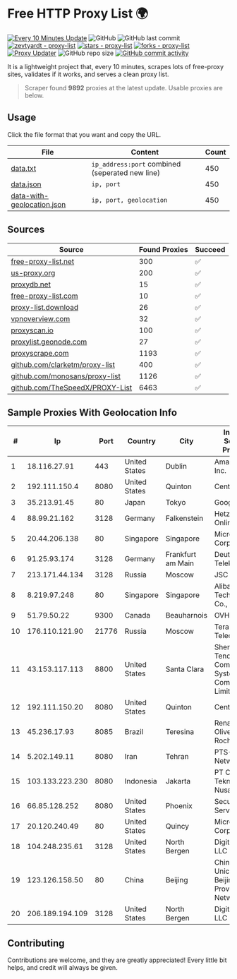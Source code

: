 
# Free HTTP Proxy List 🌍

[![Every 10 Minutes Update](https://github.com/mertguvencli/http-proxy-list/actions/workflows/main.yml/badge.svg?branch=main)](https://github.com/mertguvencli/http-proxy-list/actions/workflows/main.yml)
![GitHub](https://img.shields.io/github/license/mertguvencli/http-proxy-list)
![GitHub last commit](https://img.shields.io/github/last-commit/mertguvencli/http-proxy-list)
[![zevtyardt - proxy-list](https://img.shields.io/static/v1?label=zevtyardt&message=proxy-list&color=blue&logo=github)](https://github.com/zevtyardt/proxy-list "Go to GitHub repo")
[![stars - proxy-list](https://img.shields.io/github/stars/zevtyardt/proxy-list?style=social)](https://github.com/zevtyardt/proxy-list)
[![forks - proxy-list](https://img.shields.io/github/forks/zevtyardt/proxy-list?style=social)](https://github.com/zevtyardt/proxy-list)
[![Proxy Updater](https://github.com/zevtyardt/proxy-list/workflows/Proxy%20Updater/badge.svg)](https://github.com/zevtyardt/proxy-list/actions?query=workflow:"Proxy+Updater")
![GitHub repo size](https://img.shields.io/github/repo-size/zevtyardt/proxy-list)
[![GitHub commit activity](https://img.shields.io/github/commit-activity/m/zevtyardt/proxy-list?logo=commits)](https://github.com/zevtyardt/proxy-list/commits/main)

It is a lightweight project that, every 10 minutes, scrapes lots of free-proxy sites, validates if it works, and serves a clean proxy list.

> Scraper found **9892** proxies at the latest update. Usable proxies are below.

## Usage

Click the file format that you want and copy the URL.

|File|Content|Count|
|----|-------|-----|
|[data.txt](https://raw.githubusercontent.com/mertguvencli/http-proxy-list/main/proxy-list/data.txt)|`ip_address:port` combined (seperated new line)|450|
|[data.json](https://raw.githubusercontent.com/mertguvencli/http-proxy-list/main/proxy-list/data.json)|`ip, port`|450|
|[data-with-geolocation.json](https://raw.githubusercontent.com/mertguvencli/http-proxy-list/main/proxy-list/data-with-geolocation.json)|`ip, port, geolocation`|450|

## Sources

|Source|Found Proxies|Succeed|
|------|-------------|-------|
|[free-proxy-list.net](https://free-proxy-list.net)|300|✅|
|[us-proxy.org](https://www.us-proxy.org)|200|✅|
|[proxydb.net](http://proxydb.net)|15|✅|
|[free-proxy-list.com](https://free-proxy-list.com/?page=&port=&type%5B%5D=http&type%5B%5D=https&up_time=0&search=Search)|10|✅|
|[proxy-list.download](https://www.proxy-list.download/HTTP)|26|✅|
|[vpnoverview.com](https://vpnoverview.com/privacy/anonymous-browsing/free-proxy-servers)|32|✅|
|[proxyscan.io](https://www.proxyscan.io)|100|✅|
|[proxylist.geonode.com](https://proxylist.geonode.com/api/proxy-list?limit=300&page=1&sort_by=lastChecked&sort_type=desc&protocols=http,https)|27|✅|
|[proxyscrape.com](https://api.proxyscrape.com/v2/?request=displayproxies&protocol=http&timeout=10000&country=all&ssl=all&anonymity=all)|1193|✅|
|[github.com/clarketm/proxy-list](https://raw.githubusercontent.com/clarketm/proxy-list/master/proxy-list-raw.txt)|400|✅|
|[github.com/monosans/proxy-list](https://raw.githubusercontent.com/monosans/proxy-list/main/proxies/http.txt)|1126|✅|
|[github.com/TheSpeedX/PROXY-List](https://raw.githubusercontent.com/TheSpeedX/PROXY-List/master/http.txt)|6463|✅|


## Sample Proxies With Geolocation Info

|#|Ip|Port|Country|City|Internet Service Provider|
|-|--|----|-------|----|-------------------------|
|1|18.116.27.91|443|United States|Dublin|Amazon.com, Inc.|
|2|192.111.150.4|8080|United States|Quinton|Centrilogic|
|3|35.213.91.45|80|Japan|Tokyo|Google LLC|
|4|88.99.21.162|3128|Germany|Falkenstein|Hetzner Online GmbH|
|5|20.44.206.138|80|Singapore|Singapore|Microsoft Corporation|
|6|91.25.93.174|3128|Germany|Frankfurt am Main|Deutsche Telekom AG|
|7|213.171.44.134|3128|Russia|Moscow|JSC Comcor|
|8|8.219.97.248|80|Singapore|Singapore|Alibaba (US) Technology Co., Ltd.|
|9|51.79.50.22|9300|Canada|Beauharnois|OVH SAS|
|10|176.110.121.90|21776|Russia|Moscow|Teraline Telecom Ltd|
|11|43.153.117.113|8800|United States|Santa Clara|Shenzhen Tencent Computer Systems Company Limited|
|12|192.111.150.20|8080|United States|Quinton|Centrilogic|
|13|45.236.17.93|8085|Brazil|Teresina|Renata Oliveira da Rocha|
|14|5.202.149.11|8080|Iran|Tehran|PTS-Network|
|15|103.133.223.230|8080|Indonesia|Jakarta|PT Cloud Teknologi Nusantara|
|16|66.85.128.252|8080|United States|Phoenix|Secured Servers LLC|
|17|20.120.240.49|80|United States|Quincy|Microsoft Corporation|
|18|104.248.235.61|3128|United States|North Bergen|DigitalOcean, LLC|
|19|123.126.158.50|80|China|Beijing|China Unicom Beijing Province Network|
|20|206.189.194.109|3128|United States|North Bergen|DigitalOcean, LLC|



## Contributing

Contributions are welcome, and they are greatly appreciated! Every
little bit helps, and credit will always be given.

